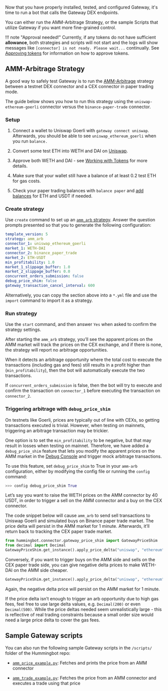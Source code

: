 Now that you have properly installed, tested, and configured Gateway, it's time to run a bot that calls the Gateway DEX endpoints.

You can either run the AMM-Arbitrage Strategy, or the sample Scripts that utilize Gateway if you want more fine-grained control.

!!! note "Approval needed!"
    Currently, if any tokens do not have sufficient **allowance**, both strategies and scripts will not start and the logs will show messages like `[connector] is not ready. Please wait...` continually. See [Approving tokens](/gateway/tokens/#approving-tokens) for information on how to approve tokens.

## AMM-Arbitrage Strategy

A good way to safely test Gateway is to run the [AMM-Arbitrage](/strategies/amm-arbitrage) strategy between a testnet DEX connector and a CEX connector in paper trading mode.

The guide below shows you how to run this strategy using the `uniswap-ethereum-goerli` connector versus the `binance-paper-trade` connector.

### Setup

1. Connect a wallet to Uniswap Goerli with `gateway connect uniswap`. Afterwards, you should be able to see `uniswap_ethereum_goerli` when you run `balance.`

2. Convert some test ETH into WETH and DAI on [Uniswap](https://app.uniswap.org/#/swap).

3. Approve both WETH and DAI - see [Working with Tokens](tokens.md) for more details.

4. Make sure that your wallet still have a balance of at least 0.2 test ETH for gas costs.

5. Check your paper trading balances with `balance paper` and [add balances](/global-configs/paper-trade/#adding-paper-trade-balance) for ETH and USDT if needed.


### Create strategy

Use `create` command to set up an [`amm_arb` strategy](/strategy/amm-arb/). Answer the question prompts presented so that you to generate the following configuration:

```yaml
template_version: 5
strategy: amm_arb
connector_1: uniswap_ethereum_goerli
market_1: WETH-DAI
connector_2: binance_paper_trade
market_2: ETH-USDT
min_profitability: 1.0
market_1_slippage_buffer: 1.0
market_2_slippage_buffer: 0.0
concurrent_orders_submission: false
debug_price_shim: false
gateway_transaction_cancel_interval: 600
```

Alternatively, you can copy the section above into a `*.yml` file and use the `import` command to import it as a strategy.

### Run strategy

Use the `start` command, and then answer `Yes` when asked to confirm the strategy settings.

After starting the `amm_arb` strategy, you’ll see the apparent prices on the AMM market will track the prices on the CEX exchange, and if there is none, the strategy will report no arbitrage opportunities. 

When it detects an arbitrage opportunity where the total cost to execute the transactions (including gas and fees) still results in a profit higher than (`min_profitability`), then the bot will automatically execute the two transactions.

If `concurrent_orders_submission` is false, then the bot will try to execute and confirm the transaction on `connector_1` before executing the transaction on `connector_2`.

### Triggering arbitrage with `debug_price_shim`

On testnets like Goerli, prices are typically out of line with CEXs, so getting transactions executed is trivial. However, when testing on mainnets, triggering an arbitrage transaction may be trickier.

One option is to set the `min_profitability` to be negative, but that may result in losses when testing on mainnet. Therefore, we have added a `debug_price_shim` feature that lets you modify the apparent prices on the AMM market in the [Debug Console](/developers/debug/) and trigger mock arbitrage transactions.

To use this feature, set `debug_price_shim` to True in your `amm-arb` configuration, either by modifying the config file or running the `config` command:

```python
>>> config debug_price_shim True
```

Let’s say you want to raise the WETH prices on the AMM connector by 40 USDT, in order to trigger a sell on the AMM connector and a buy on the CEX connector. 

The code snippet below will cause `amm_arb` to send sell transactions to Uniswap Goerli and simulated buys on Binance paper trade market. The price delta will persist in the AMM market for 1 minute. Afterwards, it’ll return back to tracking the CEX paper trade market.

```python
from hummingbot.connector.gateway_price_shim import GatewayPriceShim
from decimal import Decimal
GatewayPriceShim.get_instance().apply_price_delta("uniswap", "ethereum", "goerli", "WETH-DAI", Decimal(40))
```

Conversely, if you want to trigger buys on the AMM side and sells on the CEX paper trade side, you can give negative delta prices to make WETH-DAI on the AMM side cheaper.

```python
GatewayPriceShim.get_instance().apply_price_delta("uniswap", "ethereum", "goerli", "WETH-DAI", Decimal(-40))
```

Again, the negative delta price will persist on the AMM market for 1 minute.

If the price delta isn’t enough to trigger an arb opportunity due to high gas fees, feel free to use large delta values, e.g. `Decimal(200)` or even `Decimal(500)`. While the price deltas needed seem unrealistically large - this is reflective of real trading constraints because a small order size would need a large price delta to cover the gas fees.

## Sample Gateway scripts

You can also run the following sample Gateway scripts in the `/scripts/` folder of the Hummingbot repo:

* [`amm_price_example.py`](https://github.com/hummingbot/hummingbot/blob/master/scripts/amm_price_example.py): Fetches and prints the price from an AMM connector

* [`amm_trade_example.py`](https://github.com/hummingbot/hummingbot/blob/master/scripts/amm_trade_example.py): Fetches the price from an AMM connector and executes a trade using that price
